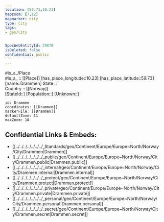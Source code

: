 ```yaml
---
location: [59.73,10.23] 
mapzoom: [7,12] 
mapmarker: city 
type: City
tags:
- geo/City


SpocWebEntityId: 29870
isDeleted: false
confidential: public

---
```

#is_a_/Place  
#is_a_ :: [[Place]] 
[has_place_longitude::10.23] 
[has_place_latitude::59.73] 
[name::Drammen] 
State ::  
Country :: [[Norway]]  
[StateId::] 
[Population::] 
[Unknown::] 


```leaflet
id: Drammen
coordinates: [[Drammen]] 
markerFile: [[Drammen]] 
defaultZoom: 11 
maxZoom: 18
```


## Confidential Links & Embeds: 
- [[../../../../../../../_Standards/geo/Continent/Europe/Europe~North/Norway/City/Drammen|Drammen]] 
- [[../../../../../../../_public/geo/Continent/Europe/Europe~North/Norway/City/Drammen.public|Drammen.public]] 
- [[../../../../../../../_internal/geo/Continent/Europe/Europe~North/Norway/City/Drammen.internal|Drammen.internal]] 
- [[../../../../../../../_protect/geo/Continent/Europe/Europe~North/Norway/City/Drammen.protect|Drammen.protect]] 
- [[../../../../../../../_private/geo/Continent/Europe/Europe~North/Norway/City/Drammen.private|Drammen.private]] 
- [[../../../../../../../_personal/geo/Continent/Europe/Europe~North/Norway/City/Drammen.personal|Drammen.personal]] 
- [[../../../../../../../_secret/geo/Continent/Europe/Europe~North/Norway/City/Drammen.secret|Drammen.secret]] 
